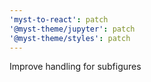 ```yaml
---
'myst-to-react': patch
'@myst-theme/jupyter': patch
'@myst-theme/styles': patch
---
```


Improve handling for subfigures
